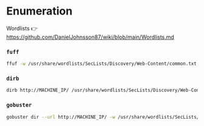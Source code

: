 # Enumeration
Wordlists 👉 https://github.com/DanielJohnsson87/wiki/blob/main/Wordlists.md

### `fuff`
```bash
ffuf -w /usr/share/wordlists/SecLists/Discovery/Web-Content/common.txt -u http://MACHINE_IP/FUZZ
```

### `dirb` 
```bash
dirb http://MACHINE_IP/ /usr/share/wordlists/SecLists/Discovery/Web-Content/common.txt
```

### `gobuster`

```bash
gobuster dir --url http://MACHINE_IP/ -w /usr/share/wordlists/SecLists/Discovery/Web-Content/common.txt
```
